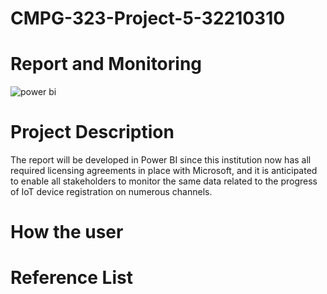 # CMPG-323-Project-5-32210310
# Report and Monitoring

![power bi](https://user-images.githubusercontent.com/38375869/199084882-af18019c-f9f9-4976-a125-82736e4a5c8f.gif)

# Project Description
The report will be developed in Power BI since this institution now has all required licensing agreements in place with Microsoft, and it is anticipated to enable all stakeholders to monitor the same data related to the progress of IoT device registration on numerous channels.
# How the user 

# Reference List
